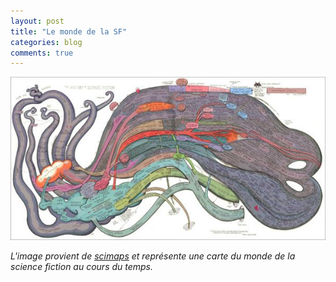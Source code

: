 ```yaml
---
layout: post
title: "Le monde de la SF"
categories: blog
comments: true
---
```


[![pics](https://github.com/homeostasie/bouquins/raw/master/_pics/blog/2011/hist-t.jpg)](https://github.com/homeostasie/bouquins/raw/master/_pics/blog/2011/hist.jpg)


*L'image provient de [scimaps](http://scimaps.org/submissions/7-digital_libraries/maps/thumbs/024_LG.jpg) et représente une carte du monde de la science fiction au cours du temps.*
